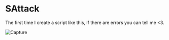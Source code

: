 # SAttack
The first time I create a script like  this, if there are errors you can tell me <3.

![Capture](https://user-images.githubusercontent.com/70720366/160920130-0c08f438-4c17-4260-8a76-f6930672bfa8.PNG)
